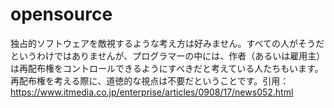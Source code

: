 # opensource
独占的ソフトウェアを敵視するような考え方は好みません。すべての人がそうだというわけではありませんが、プログラマーの中には、作者（あるいは雇用主）は再配布権をコントロールできるようにすべきだと考えている人たちもいます。再配布権を考える際に、道徳的な視点は不要だということです。引用：https://www.itmedia.co.jp/enterprise/articles/0908/17/news052.html
